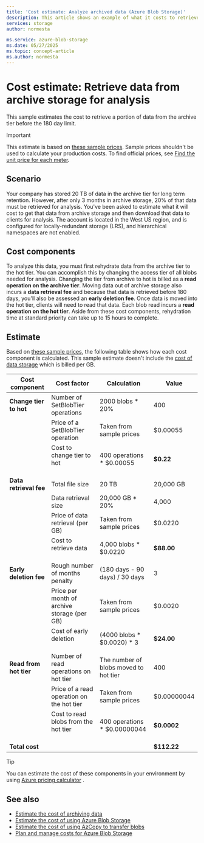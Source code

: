 ```yaml
---
title: 'Cost estimate: Analyze archived data (Azure Blob Storage)' 
description: This article shows an example of what it costs to retrieve and analyze archived data in Azure Blob Storage.
services: storage
author: normesta

ms.service: azure-blob-storage
ms.date: 05/27/2025
ms.topic: concept-article
ms.author: normesta
---
```


# Cost estimate: Retrieve data from archive storage for analysis 

This sample estimates the cost to retrieve a portion of data from the archive tier before the 180 day limit.

> [!IMPORTANT]
> This estimate is based on [these sample prices](blob-storage-estimate-costs.md#sample-prices). Sample prices shouldn't be used to calculate your production costs. To find official prices, see [Find the unit price for each meter](../common/storage-plan-manage-costs.md#find-the-unit-price-for-each-meter).

## Scenario

Your company has stored 20 TB of data in the archive tier for long term retention. However, after only 3 months in archive storage, 20% of that data must be retrieved for analysis. You've been asked to estimate what it will cost to get that data from archive storage and then download that data to clients for analysis. The account is located in the West US region, and is configured for locally-redundant storage (LRS), and hierarchical namespaces are not enabled.

## Cost components

To analyze this data, you must first rehydrate data from the archive tier to the hot tier. You can accomplish this by changing the access tier of all blobs needed for analysis. Changing the tier from archive to hot is billed as a **read operation on the archive tier**. Moving data out of archive storage also incurs a **data retrieval fee** and because that data is retrieved before 180 days, you'll also be assessed an **early deletion fee**. Once data is moved into the hot tier, clients will need to read that data. Each blob read incurs a **read operation on the hot tier**. Aside from these cost components, rehydration time at standard priority can take up to 15 hours to complete.

## Estimate

Based on [these sample prices](blob-storage-estimate-costs.md#sample-prices), the following table shows how each cost component is calculated. This sample estimate doesn't include the [cost of data storage](blob-storage-estimate-costs.md#the-cost-to-store-data) which is billed per GB.

| Cost component         | Cost factor                                   | Calculation                           | Value       |
|------------------------|-----------------------------------------------|---------------------------------------|-------------|
| **Change tier to hot** | Number of SetBlobTier operations              | 2000 blobs * 20%                      | 400         |
|                        | Price of a SetBlobTier operation              | Taken from sample prices              | $0.00055    |
|                        | Cost to change tier to hot<br></br>           | 400 operations * $0.00055             | **$0.22**   |
| **Data retrieval fee** | Total file size                               | 20 TB                                 | 20,000 GB   |
|                        | Data retrieval size                           | 20,000 GB * 20%                       | 4,000       |
|                        | Price of data retrieval (per GB)              | Taken from sample prices              | $0.0220     |
|                        | Cost to retrieve data<br></br>                | 4,000 blobs * $0.0220                 | **$88.00**  |
| **Early deletion fee** | Rough number of months penalty                | (180 days - 90 days) / 30 days        | 3           |
|                        | Price per month of archive storage (per GB)   | Taken from sample prices              | $0.0020     |
|                        | Cost of early deletion<br></br>               | (4000 blobs * $0.0020) * 3            | **$24.00**  |
| **Read from hot tier** | Number of read operations on hot tier         | The number of blobs moved to hot tier | 400         |
|                        | Price of a read operation on the hot tier     | Taken from sample prices              | $0.00000044 |
|                        | Cost to read blobs from the hot tier<br></br> | 400 operations * $0.00000044          | **$0.0002** |
| **Total cost**         |                                               |                                       | **$112.22** |

> [!TIP]
> You can estimate the cost of these components in your environment by using [Azure pricing calculator](https://azure.microsoft.com/pricing/calculator/) .

## See also

- [Estimate the cost of archiving data](archive-cost-estimation.md)
- [Estimate the cost of using Azure Blob Storage](blob-storage-estimate-costs.md)
- [Estimate the cost of using AzCopy to transfer blobs](azcopy-cost-estimation.md)
- [Plan and manage costs for Azure Blob Storage](../common/storage-plan-manage-costs.md)

